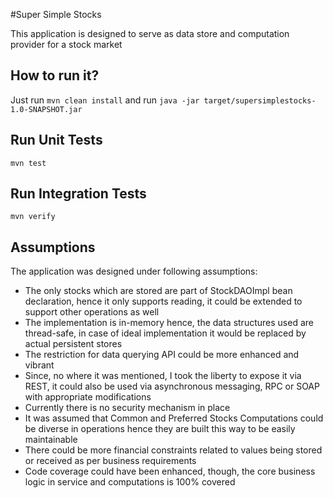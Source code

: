 #Super Simple Stocks

This application is designed to serve as data store and computation provider for a stock market

## How to run it?

Just run ```mvn clean install``` and run ```java -jar target/supersimplestocks-1.0-SNAPSHOT.jar```

## Run Unit Tests
```mvn test```

## Run Integration Tests
```mvn verify```

## Assumptions

The application was designed under following assumptions:

- The only stocks which are stored are part of StockDAOImpl bean declaration, hence it only supports reading, it could 
be extended to support other operations as well
- The implementation is in-memory hence, the data structures used are thread-safe, in case of ideal implementation it 
would be replaced by actual persistent stores
- The restriction for data querying API could be more enhanced and vibrant
- Since, no where it was mentioned, I took the liberty to expose it via REST, it could also be used via asynchronous 
messaging, RPC or SOAP with appropriate modifications
- Currently there is no security mechanism in place
- It was assumed that Common and Preferred Stocks Computations could be diverse in operations hence they are built this 
way to be easily maintainable
- There could be more financial constraints related to values being stored or received as per business requirements
- Code coverage could have been enhanced, though, the core business logic in service and computations is 100% covered